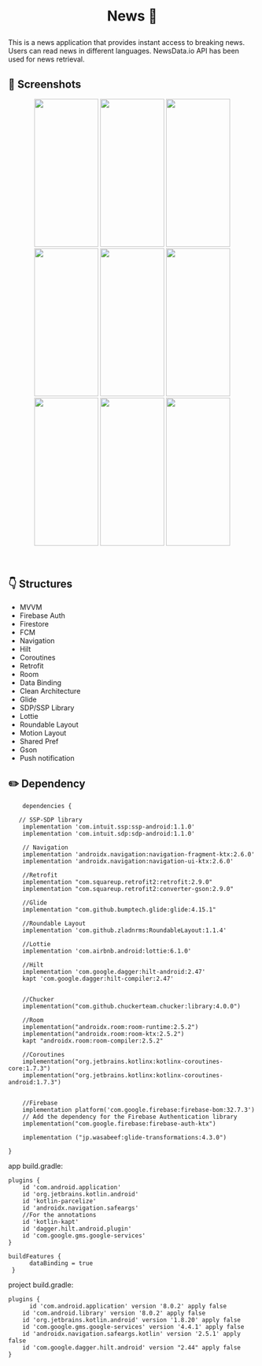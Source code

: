 # <p align="center"> News 📰 </p>

This is a news application that provides instant access to breaking news. Users can read news in different languages. NewsData.io API has been used for news retrieval.

<!-- Screenshots -->
## 📸 Screenshots
<p align="center">
  <img src="https://github.com/selincengiz41/news/assets/60012262/d21fc5ff-d5fd-430e-9be2-a6351f3020c5" width="130" height="300"/> 
  <img src="https://github.com/selincengiz41/news/assets/60012262/ee50b50d-4b6a-40ab-a35b-6b8dc5de5688" width="130" height="300"/> 
  <img src="https://github.com/selincengiz41/news/assets/60012262/4c4f4755-96d6-4ee4-b173-8f939d4e84b0" width="130" height="300"/>
  <img src="https://github.com/selincengiz41/news/assets/60012262/f7cd1021-ea83-4ec6-bea7-bd2a333d57be" width="130" height="300"/>
  <img src="https://github.com/selincengiz41/news/assets/60012262/8e2aa80c-bfc3-4560-b96b-a10e0c3ed391" width="130" height="300"/>
  <img src="https://github.com/selincengiz41/news/assets/60012262/cd303a94-d36a-49f7-bc6d-79c2523e9f66" width="130" height="300"/>
  <img src="https://github.com/selincengiz41/news/assets/60012262/446946d2-11d4-4084-a42b-9344ffb3fb2a" width="130" height="300"/>
  <img src="https://github.com/selincengiz41/news/assets/60012262/0e324953-0a47-40c8-9caa-38e4b0abd299" width="130" height="300"/>
  <img src="https://github.com/selincengiz41/news/assets/60012262/014eed8d-e5c9-4bf4-8867-7668d22dca3f" width="130" height="300"/>
  


</p>


<br>

## :point_down: Structures 
- MVVM
- Firebase Auth
- Firestore
- FCM
- Navigation
- Hilt
- Coroutines
- Retrofit
- Room 
- Data Binding 
- Clean Architecture
- Glide
- SDP/SSP Library
- Lottie
- Roundable Layout
- Motion Layout
- Shared Pref
- Gson
- Push notification


## :pencil2: Dependency
```
    dependencies {

   // SSP-SDP library
    implementation 'com.intuit.ssp:ssp-android:1.1.0'
    implementation 'com.intuit.sdp:sdp-android:1.1.0'

    // Navigation
    implementation 'androidx.navigation:navigation-fragment-ktx:2.6.0'
    implementation 'androidx.navigation:navigation-ui-ktx:2.6.0'

    //Retrofit
    implementation "com.squareup.retrofit2:retrofit:2.9.0"
    implementation "com.squareup.retrofit2:converter-gson:2.9.0"

    //Glide
    implementation "com.github.bumptech.glide:glide:4.15.1"

    //Roundable Layout
    implementation 'com.github.zladnrms:RoundableLayout:1.1.4'

    //Lottie
    implementation 'com.airbnb.android:lottie:6.1.0'

    //Hilt
    implementation 'com.google.dagger:hilt-android:2.47'
    kapt 'com.google.dagger:hilt-compiler:2.47'


    //Chucker
    implementation("com.github.chuckerteam.chucker:library:4.0.0")

    //Room
    implementation("androidx.room:room-runtime:2.5.2")
    implementation("androidx.room:room-ktx:2.5.2")
    kapt "androidx.room:room-compiler:2.5.2"

    //Coroutines
    implementation("org.jetbrains.kotlinx:kotlinx-coroutines-core:1.7.3")
    implementation("org.jetbrains.kotlinx:kotlinx-coroutines-android:1.7.3")


    //Firebase
    implementation platform('com.google.firebase:firebase-bom:32.7.3')
    // Add the dependency for the Firebase Authentication library
    implementation("com.google.firebase:firebase-auth-ktx")

    implementation ("jp.wasabeef:glide-transformations:4.3.0")

}
```

app build.gradle:

```
plugins {
    id 'com.android.application'
    id 'org.jetbrains.kotlin.android'
    id 'kotlin-parcelize'
    id 'androidx.navigation.safeargs'
    //For the annotations
    id 'kotlin-kapt'
    id 'dagger.hilt.android.plugin'
    id 'com.google.gms.google-services'
}

buildFeatures {
      dataBinding = true
 }
```
project build.gradle:

```
plugins {
      id 'com.android.application' version '8.0.2' apply false
    id 'com.android.library' version '8.0.2' apply false
    id 'org.jetbrains.kotlin.android' version '1.8.20' apply false
    id 'com.google.gms.google-services' version '4.4.1' apply false
    id 'androidx.navigation.safeargs.kotlin' version '2.5.1' apply false
    id 'com.google.dagger.hilt.android' version "2.44" apply false
}
```
